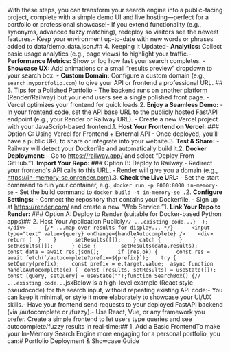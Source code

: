 


















































































With these steps, you can transform your search engine into a public-facing project, complete with a simple demo UI and live hosting—perfect for a portfolio or professional showcase!- If you extend functionality (e.g., synonyms, advanced fuzzy matching), redeploy so visitors see the newest features.- Keep your environment up-to-date with new words or phrases added to data/demo_data.json.## 4. Keeping It Updated- **Analytics:** Collect basic usage analytics (e.g., page views) to highlight your traffic.- **Performance Metrics:** Show or log how fast your search completes.  - **Showcase UX:** Add animations or a small “results preview” dropdown to your search box.  - **Custom Domain:** Configure a custom domain (e.g., `search.myportfolio.com`) to give your API or frontend a professional URL.  ## 3. Tips for a Polished Portfolio   - The backend runs on another platform (Render/Railway) but your end users see a single polished front page.   - Vercel optimizes your frontend for quick loads.2. **Enjoy a Seamless Demo:**     - In your frontend code, set the API base URL to the publicly hosted FastAPI endpoint (e.g., your Render or Railway URL).   - Create a new Vercel project with your JavaScript-based frontend.1. **Host Your Frontend on Vercel:**  ### Option C: Using Vercel for Frontend + External API   - Once deployed, you’ll have a public URL to share or integrate into your website.3. **Test & Share:**     - Railway will detect your Dockerfile and automatically build it.2. **Docker Deployment:**     - Go to https://railway.app/ and select “Deploy From GitHub.”1. **Import Your Repo:**  ### Option B: Deploy to Railway   - Redirect your frontend's API calls to this URL.   - Render will give you a domain (e.g., https://in-memory-se.onrender.com).3. **Check the Live URL:**     - Set the start command to run your container, e.g., `docker run -p 8000:8000 in-memory-se`   - Set the build command to `docker build -t in-memory-se .`2. **Configure Settings:**     - Connect the repository that contains your Dockerfile.   - Sign up at https://render.com/ and create a new “Web Service.”1. **Link Your Repo to Render:**  ### Option A: Deploy to Render (suitable for Docker-based Python apps)## 2. Host Your Application Publicly```// ...existing code...}  );    </div>      {/* ...map over results for display... */}      <input type="text" value={query} onChange={handleAutocomplete} />    <div>  return (  }    }      setResults([]);    } catch {      }        setResults([]);      } else {        setResults(data.results);        const data = await res.json();      if (res.ok) {      const res = await fetch(`/autocomplete?prefix=${prefix}`);    try {    setQuery(prefix);    const prefix = e.target.value;  async function handleAutocomplete(e) {  const [results, setResults] = useState([]);  const [query, setQuery] = useState("");function SearchBox() {// ...existing code...```jsxBelow is a high-level example (React style pseudocode) for the search input, without repeating existing API code:- You can keep it minimal, or style it more elaborately to showcase your UI/UX skills.- Have your frontend send requests to your deployed FastAPI backend (via /autocomplete or /fuzzy).- Use React, Vue, or any framework you prefer.  Create a simple frontend to let users type queries and see autocomplete/fuzzy results in real-time:## 1. Add a Basic FrontendTo make your In-Memory Search Engine more engaging for a personal portfolio, you can:# Portfolio Deployment & Showcase Guide